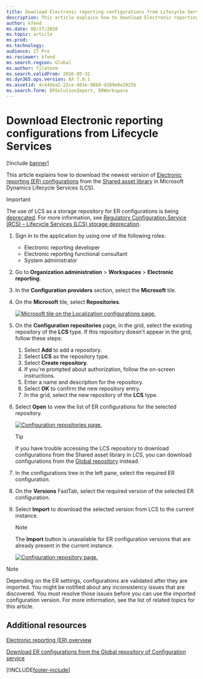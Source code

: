 ```yaml
---
title: Download Electronic reporting configurations from Lifecycle Services
description: This article explains how to download Electronic reporting (ER) configurations from Microsoft Dynamics Lifecycle Services (LCS).
author: kfend
ms.date: 08/27/2020
ms.topic: article
ms.prod: 
ms.technology: 
audience: IT Pro
ms.reviewer: kfend
ms.search.region: Global
ms.author: filatovm
ms.search.validFrom: 2016-05-31
ms.dyn365.ops.version: AX 7.0.1
ms.assetid: dc44dea2-22ce-401e-98b9-d289e0e2825b
ms.search.form: ERSolutionImport, ERWorkspace
---
```


# Download Electronic reporting configurations from Lifecycle Services

[!include [banner](../includes/banner.md)]

This article explains how to download the newest version of [Electronic reporting (ER) configurations](general-electronic-reporting.md#Configuration) from the [Shared asset library](../lifecycle-services/asset-library.md) in Microsoft Dynamics Lifecycle Services (LCS).

> [!IMPORTANT]
> The use of LCS as a storage repository for ER configurations is being [deprecated](../../../finance/get-started/removed-deprecated-features-finance.md#features-removed-or-deprecated-in-the-finance-10017-release). For more information, see [Regulatory Configuration Service (RCS) – Lifecycle Services (LCS) storage deprecation](../../../finance/localizations/rcs-lcs-repo-dep-faq.md).

1. Sign in to the application by using one of the following roles:

    - Electronic reporting developer
    - Electronic reporting functional consultant
    - System administrator

2. Go to **Organization administration** &gt; **Workspaces** &gt; **Electronic reporting**.
3. In the **Configuration providers** section, select the **Microsoft** tile.
4. On the **Microsoft** tile, select **Repositories**.

    [![Microsoft tile on the Localization configurations page.](./media/update-er-from-lcs-for-ms-open-ms-repositories-list.png)](./media/update-er-from-lcs-for-ms-open-ms-repositories-list.png)

5. On the **Configuration repositories** page, in the grid, select the existing repository of the **LCS** type. If this repository doesn't appear in the grid, follow these steps:

    1. Select **Add** to add a repository.
    2. Select **LCS** as the repository type.
    3. Select **Create repository**.
    4. If you're prompted about authorization, follow the on-screen instructions.
    5. Enter a name and description for the repository.
    6. Select **OK** to confirm the new repository entry.
    7. In the grid, select the new repository of the **LCS** type.

6. Select **Open** to view the list of ER configurations for the selected repository.

    [![Configuration repositories page.](./media/update-er-from-lcs-for-ms-make-lcs-repository.png)](./media/update-er-from-lcs-for-ms-make-lcs-repository.png)

    > [!TIP]
    > If you have trouble accessing the LCS repository to download configurations from the Shared asset library in LCS, you can download configurations from the [Global repository](er-download-configurations-global-repo.md) instead.

7. In the configurations tree in the left pane, select the required ER configuration.
8. On the **Versions** FastTab, select the required version of the selected ER configuration.
9. Select **Import** to download the selected version from LCS to the current instance.

    > [!NOTE]
    > The **Import** button is unavailable for ER configuration versions that are already present in the current instance.

    [![Configuration repository page.](./media/update-er-from-lcs-for-ms-download-configuration.png)](./media/update-er-from-lcs-for-ms-download-configuration.png)

> [!NOTE]
> Depending on the ER settings, configurations are validated after they are imported. You might be notified about any inconsistency issues that are discovered. You must resolve those issues before you can use the imported configuration version. For more information, see the list of related topics for this article.

## Additional resources

[Electronic reporting (ER) overview](general-electronic-reporting.md)

[Download ER configurations from the Global repository of Configuration service](er-download-configurations-global-repo.md)


[!INCLUDE[footer-include](../../../includes/footer-banner.md)]
